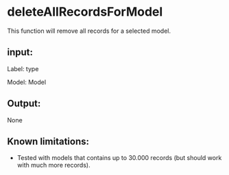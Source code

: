 # deleteAllRecordsForModel

This function will remove all records for a selected model.

## input:

Label: type

Model: Model

## Output:

None

## Known limitations:

- Tested with models that contains up to 30.000 records (but should work with much more records).
